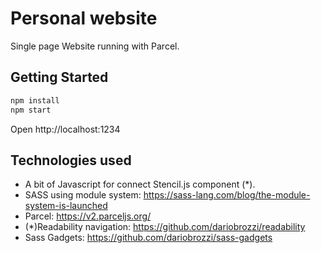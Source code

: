 # Personal website

Single page Website running with Parcel.

## Getting Started

```bash
npm install
npm start
```
Open http://localhost:1234

## Technologies used
- A bit of Javascript for connect Stencil.js component (*).
- SASS using module system: https://sass-lang.com/blog/the-module-system-is-launched
- Parcel: https://v2.parceljs.org/
- (*)Readability navigation: https://github.com/dariobrozzi/readability
- Sass Gadgets: https://github.com/dariobrozzi/sass-gadgets